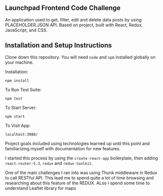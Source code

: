 ## Launchpad Frontend Code Challenge

An application used to get, filter, edit and delete data posts by using PLACEHOLDER.JSON API. Based on project, built with React, Redux, JavaScript, and CSS.

## Installation and Setup Instructions

Clone down this repository. You will need `node` and `npm` installed globally on your machine.

Installation:

`npm install`

To Run Test Suite:

`npm test`

To Start Server:

`npm start`

To Visit App:

`localhost:3000/`


 Project goals included using technologies learned up until this point and familiarizing myself with documentation for new features.

I started this process by using the `create-react-app` boilerplate, then adding `react-router-5.3`, `redux` and `redux-toolkit`.

One of the main challenges I ran into was using Thunk middleware in Redux to call RESTful API. This lead me to spend quite a lot of time browsing and researching about this feature of the REDUX. ALso I spend some time to understand Leaflet library for maps
